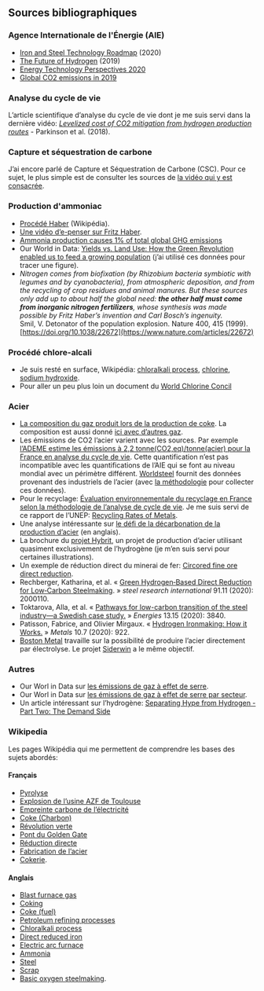 ## Sources bibliographiques

### Agence Internationale de l'Énergie (AIE)

- [Iron and Steel Technology Roadmap](https://webstore.iea.org/download/direct/4208) (2020)
- [The Future of Hydrogen](https://webstore.iea.org/download/direct/2803) (2019)
- [Energy Technology Perspectives 2020](https://webstore.iea.org/download/direct/4165)
- [Global CO2 emissions in 2019](https://www.iea.org/articles/global-co2-emissions-in-2019)

### Analyse du cycle de vie

L’article scientifique d’analyse du cycle de vie dont je me suis servi dans la dernière vidéo: _[Levelized cost of CO2 mitigation from hydrogen production routes](https://pubs.rsc.org/en/content/articlelanding/2019/EE/C8EE02079E#!divAbstract)_ - Parkinson et al. (2018).

### Capture et séquestration de carbone

J’ai encore parlé de Capture et Séquestration de Carbone (CSC). Pour ce sujet, le plus simple est de consulter les sources de [la vidéo qui y est consacrée](https://lereveilleur.com/csc-reduction-des-emissions/).

### Production d'ammoniac

- [Procédé Haber](https://fr.wikipedia.org/wiki/Proc%C3%A9d%C3%A9_Haber) (Wikipédia).
- [Une vidéo d’e-penser sur Fritz Haber](https://www.youtube.com/watch?v=PMhqLQRpjhw&feature=youtu.be).
- [Ammonia production causes 1% of total global GHG emissions](https://ammoniaindustry.com/ammonia-production-causes-1-percent-of-total-global-ghg-emissions/)
- Our World in Data: [Yields vs. Land Use: How the Green Revolution enabled us to feed a growing population](https://ourworldindata.org/yields-vs-land-use-how-has-the-world-produced-enough-food-for-a-growing-population) (j’ai utilisé ces données pour tracer une figure).
- _Nitrogen comes from biofixation (by Rhizobium bacteria symbiotic with legumes and by cyanobacteria), from atmospheric deposition, and from the recycling of crop residues and animal manures. But these sources only add up to about half the global need: **the other half must come from inorganic nitrogen fertilizers**, whose synthesis was made possible by Fritz Haber’s invention and Carl Bosch’s ingenuity._ <br> Smil, V. Detonator of the population explosion. Nature 400, 415 (1999). [https://doi.org/10.1038/22672](https://www.nature.com/articles/22672)

### Procédé chlore-alcali

- Je suis resté en surface, Wikipédia: [chloralkali process](https://en.wikipedia.org/wiki/Chloralkali_process), [chlorine](https://en.wikipedia.org/wiki/Chlorine), [sodium hydroxide](https://en.wikipedia.org/wiki/Sodium_hydroxide).
- Pour aller un peu plus loin un document du [World Chlorine Concil](https://www.worldchlorine.org/wp-content/themes/brickthemewp/pdfs/sustainablefuture.pdf)

### Acier

- [La composition du gaz produit lors de la production de coke](http://compressormash.ru/en/products/compressible_gas/coke_oven_gas/). La composition est aussi donné [ici avec d’autres gaz](https://www.clarke-energy.com/steel-production-gas/).
- Les émissions de CO2 l’acier varient avec les sources. Par exemple [l’ADEME estime les émissions à 2,2 tonne(CO2,eq)/tonne(acier) pour la France en analyse du cycle de vie](https://www.bilans-ges.ademe.fr/documentation/UPLOAD_DOC_FR/index.htm?acier.htm). Cette quantification n’est pas incompatible avec les quantifications de l’AIE qui se font au niveau mondial avec un périmètre différent. [Worldsteel](https://www.worldsteel.org/steel-by-topic/sustainability/sustainability-indicators.html) fournit des données provenant des industriels de l’acier (avec [la méthodologie](https://www.worldsteel.org/en/dam/jcr:0e4a13c7-1cf7-4b9b-9577-17b752441249/Data%2520collection%2520user%2520guide.pdf) pour collecter ces données).
- Pour le recyclage: [Évaluation environnementale du recyclage en France selon la méthodologie de l’analyse de cycle de vie](https://federec.com/FEDEREC/documents/EvaluationenvironnementaleduRecyclageenFranceMai2017123.pdf). Je me suis servi de ce rapport de l’UNEP: [Recycling Rates of Metals](https://www.resourcepanel.org/reports/recycling-rates-metals).
- Une analyse intéressante sur [le défi de la décarbonation de la production d’acier](https://www.mckinsey.com/industries/metals-and-mining/our-insights/decarbonization-challenge-for-steel) (en anglais).
- La brochure du [projet Hybrit](https://www.hybritdevelopment.com/), un projet de production d’acier utilisant quasiment exclusivement de l’hydrogène (je m’en suis servi pour certaines illustrations).
- Un exemple de réduction direct du minerai de fer: [Circored fine ore direct reduction](https://www.millennium-steel.com/wp-content/uploads/articles/pdf/2006/pp37-40%20MS06.pdf).
- Rechberger, Katharina, et al. « [Green Hydrogen‐Based Direct Reduction for Low‐Carbon Steelmaking](https://onlinelibrary.wiley.com/doi/10.1002/srin.202000110). » _steel research international_ 91.11 (2020): 2000110.
- Toktarova, Alla, et al. « [Pathways for low-carbon transition of the steel industry—a Swedish case study.](https://www.mdpi.com/1996-1073/13/15/3840) » _Energies_ 13.15 (2020): 3840.
- Patisson, Fabrice, and Olivier Mirgaux. « [Hydrogen Ironmaking: How it Works.](https://www.mdpi.com/2075-4701/10/7/922/htm) » _Metals_ 10.7 (2020): 922.
- [Boston Metal](https://iea.blob.core.windows.net/assets/imports/events/288/S5.4_20191010BostonMetalIEADecarbonization2019.pdf) travaille sur la possibilité de produire l’acier directement par électrolyse. Le projet [Siderwin](https://www.siderwin-spire.eu/content/objectives) a le même objectif.

### Autres

- Our Worl in Data sur [les émissions de gaz à effet de serre](https://ourworldindata.org/greenhouse-gas-emissions).
- Our Worl in Data sur [les émissions de gaz à effet de serre par secteur](https://ourworldindata.org/greenhouse-gas-emissions).
- Un article intéressant sur l’hydrogène: [Separating Hype from Hydrogen - Part Two: The Demand Side](https://about.bnef.com/blog/liebreich-separating-hype-from-hydrogen-part-two-the-demand-side/)

### Wikipedia

Les pages Wikipédia qui me permettent de comprendre les bases des sujets abordés:

#### Français

- [Pyrolyse](https://fr.wikipedia.org/wiki/Pyrolyse)
- [Explosion de l’usine AZF de Toulouse](https://fr.wikipedia.org/wiki/Explosion_de_l%27usine_AZF_de_Toulouse)
- [Empreinte carbone de l’électricité](https://fr.wikipedia.org/wiki/Empreinte_carbone_de_l%27%C3%A9lectricit%C3%A9)
- [Coke (Charbon)](https://fr.wikipedia.org/wiki/Coke_(charbon))
- [Révolution verte](https://fr.wikipedia.org/wiki/R%C3%A9volution_verte)
- [Pont du Golden Gate](https://fr.wikipedia.org/wiki/Pont_du_Golden_Gate)
- [Réduction directe](https://fr.wikipedia.org/wiki/R%C3%A9duction_directe)
- [Fabrication de l’acier](https://fr.wikipedia.org/wiki/Fabrication_de_l%27acier)
- [Cokerie](https://fr.wikipedia.org/wiki/Cokerie).  

#### Anglais

- [Blast furnace gas](https://en.wikipedia.org/wiki/Blast_furnace_gas)
- [Coking](https://en.wikipedia.org/wiki/Coking)
- [Coke (fuel)](https://en.wikipedia.org/wiki/Coke_(fuel))
- [Petroleum refining processes](https://en.wikipedia.org/wiki/Petroleum_refining_processes)
- [Chloralkali process](https://en.wikipedia.org/wiki/Chloralkali_process)
- [Direct reduced iron](https://en.wikipedia.org/wiki/Direct_reduced_iron)
- [Electric arc furnace](https://en.wikipedia.org/wiki/Electric_arc_furnace)
- [Ammonia](https://en.wikipedia.org/wiki/Ammonia)
- [Steel](https://en.wikipedia.org/wiki/Steel)
- [Scrap](https://en.wikipedia.org/wiki/Scrap)
- [Basic oxygen steelmaking](https://en.wikipedia.org/wiki/Basic_oxygen_steelmaking).

